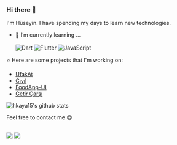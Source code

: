 ### Hi there 👋
I'm Hüseyin.
I have spending my days to learn new technologies.

- 📃 I’m currently learning ...
<br><br>
![Dart](https://img.shields.io/badge/dart-%230175C2.svg?style=for-the-badge&logo=dart&logoColor=white)
![Flutter](https://img.shields.io/badge/Flutter-%2302569B.svg?style=for-the-badge&logo=Flutter&logoColor=white)
![JavaScript](https://img.shields.io/badge/javascript-%23323330.svg?style=for-the-badge&logo=javascript&logoColor=%23F7DF1E)

:star: Here are some projects that I'm working on:
- [UfakAt](https://play.google.com/store/apps/details?id=com.app.ufakat)
- [Cıvıl](https://github.com/hkaya15/Civil)
- [FoodApp-UI](https://github.com/hkaya15/Food-App-UI-Flutter/tree/master/FoodApp)
- [Getir Çarşı](https://github.com/hkaya15/Kodluyoruz_Web_Development_Elementary/tree/main/Bootstrap/GetirCarsi)

![hkaya15's github stats](https://bad-apple-github-readme.vercel.app/api?show_bg=1&username=hkaya15)

Feel free to contact me :yum:
<br><br>

[<img src="https://img.shields.io/badge/Gmail-D14836?style=for-the-badge&logo=gmail&logoColor=white">](mailto:kayahuseyin15@gmail.com)
[<img src="https://img.shields.io/badge/LinkedIn-0077B5?style=for-the-badge&logo=linkedin&logoColor=white">](https://www.linkedin.com/in/huseyinnkaya/)

